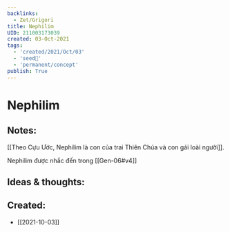 ```yaml
---
backlinks:
  - Zet/Grigori
title: Nephilim
UID: 211003173039
created: 03-Oct-2021
tags:
  - 'created/2021/Oct/03'
  - 'seed🥜'
  - 'permanent/concept'
publish: True
---
```

# Nephilim

## Notes:
[[Theo Cựu Ước, Nephilim là con của trai Thiên Chúa và con gái loài người]]. 

Nephilim được nhắc đến trong [[Gen-06#v4]]

## Ideas & thoughts:

## Created:
- [[2021-10-03]]
